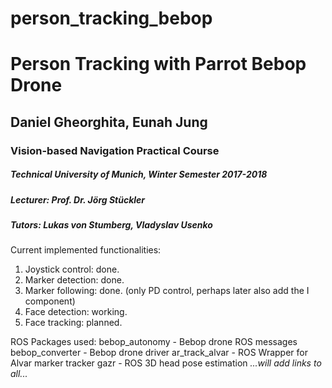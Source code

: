 # person_tracking_bebop
<h1> Person Tracking with Parrot Bebop Drone</h1>
<h2> Daniel Gheorghita, Eunah Jung </h2>

<h3>Vision-based Navigation Practical Course</h3> 
<h5>Technical University of Munich, Winter Semester 2017-2018</h5> 
<h5>Lecturer: Prof. Dr. Jörg Stückler</h5> 
<h5>Tutors: Lukas von Stumberg, Vladyslav Usenko </h5> 

Current implemented functionalities:

1. Joystick control: done.
2. Marker detection: done.
3. Marker following: done. (only PD control, perhaps later also add the I component)
4. Face detection: working.
5. Face tracking: planned.

ROS Packages used:
bebop_autonomy - Bebop drone ROS messages
bebop_converter - Bebop drone driver
ar_track_alvar - ROS Wrapper for Alvar marker tracker
gazr - ROS 3D head pose estimation 
<i>...will add links to all...</i>
